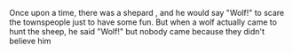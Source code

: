 Once upon a time, there was a shepard , and he would say "Wolf!" to scare the townspeople just to  have  some fun. But when a wolf actually came to hunt the sheep, he said "Wolf!" but nobody came because they didn't believe him